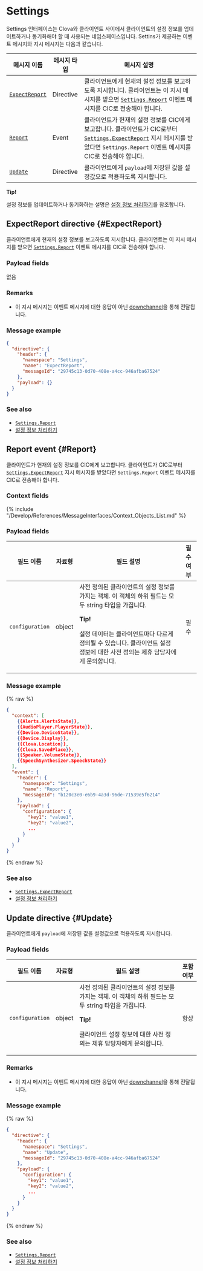 # Settings

Settings 인터페이스는 Clova와 클라이언트 사이에서 클라이언트의 설정 정보를 업데이트하거나 동기화해야 할 때 사용되는 네임스페이스입니다. Settins가 제공하는 이벤트 메시지와 지시 메시지는 다음과 같습니다.

| 메시지 이름         | 메시지 타입  | 메시지 설명                                 |
|------------------|-----------|-------------------------------------------|
| [`ExpectReport`](#ExpectReport) | Directive | 클라이언트에게 현재의 설정 정보를 보고하도록 지시합니다. 클라이언트는 이 지시 메시지를 받으면 [`Settings.Report`](#Report) 이벤트 메시지를 CIC로 전송해야 합니다. |
| [`Report`](#Report)             | Event     | 클라이언트가 현재의 설정 정보를 CIC에게 보고합니다. 클라이언트가 CIC로부터 [`Settings.ExpectReport`](#ExpectReport) 지시 메시지를 받았다면 `Settings.Report` 이벤트 메시지를 CIC로 전송해야 합니다.  |
| [`Update`](#Update)             | Directive | 클라이언트에게 `payload`에 저장된 값을 설정값으로 적용하도록 지시합니다.  |

<div class="tip">
  <p><strong>Tip!</strong></p>
  <p>설정 정보를 업데이트하거나 동기화하는 설명은 <a href="/Develop/Guides/Handle_Settings.md">설정 정보 처리하기</a>를 참조합니다.</p>
</div>

## ExpectReport directive {#ExpectReport}
클라이언트에게 현재의 설정 정보를 보고하도록 지시합니다. 클라이언트는 이 지시 메시지를 받으면 [`Settings.Report`](#Report) 이벤트 메시지를 CIC로 전송해야 합니다.

### Payload fields

없음

### Remarks

* 이 지시 메시지는 이벤트 메시지에 대한 응답이 아닌 [downchannel](/Develop/Guides/Interact_with_CIC.md#CreateConnection)을 통해 전달됩니다.

### Message example

```json
{
  "directive": {
    "header": {
      "namespace": "Settings",
      "name": "ExpectReport",
      "messageId": "29745c13-0d70-408e-a4cc-946afba67524"
    },
    "payload": {}
  }
}
```

### See also
* [`Settings.Report`](#Report)
* [설정 정보 처리하기](/Develop/Guides/Handle_Settings.md)

## Report event {#Report}
클라이언트가 현재의 설정 정보를 CIC에게 보고합니다. 클라이언트가 CIC로부터 [`Settings.ExpectReport`](#ExpectReport) 지시 메시지를 받았다면 `Settings.Report` 이벤트 메시지를 CIC로 전송해야 합니다.

### Context fields

{% include "/Develop/References/MessageInterfaces/Context_Objects_List.md" %}

### Payload fields

| 필드 이름       | 자료형    | 필드 설명                     | 필수 여부 |
|---------------|---------|-----------------------------|:---------:|
| `configuration` | object | 사전 정의된 클라이언트의 설정 정보를 가지는 객체. 이 객체의 하위 필드는 모두 string 타입을 가집니다.<div class="tip"><p><strong>Tip!</strong></p><p>설정 데이터는 클라이언트마다 다르게 정의될 수 있습니다. 클라이언트 설정 정보에 대한 사전 정의는 제휴 담당자에게 문의합니다.</p></div> | 필수   |

### Message example
{% raw %}
```json
{
  "context": [
    {{Alerts.AlertsState}},
    {{AudioPlayer.PlayerState}},
    {{Device.DeviceState}},
    {{Device.Display}},
    {{Clova.Location}},
    {{Clova.SavedPlace}},
    {{Speaker.VolumeState}},
    {{SpeechSynthesizer.SpeechState}}
  ],
  "event": {
    "header": {
      "namespace": "Settings",
      "name": "Report",
      "messageId": "b120c3e0-e6b9-4a3d-96de-71539e5f6214"
    },
    "payload": {
      "configuration": {
        "key1": "value1",
        "key2": "value2",
        ...
      }
    }
  }
}
```
{% endraw %}

### See also
* [`Settings.ExpectReport`](#ExpectReport)
* [설정 정보 처리하기](/Develop/Guides/Handle_Settings.md)

## Update directive {#Update}
클라이언트에게 `payload`에 저장된 값을 설정값으로 적용하도록 지시합니다.

### Payload fields

| 필드 이름       | 자료형    | 필드 설명                     | 포함 여부 |
|---------------|---------|-----------------------------|:---------:|
| `configuration` | object | 사전 정의된 클라이언트의 설정 정보를 가지는 객체. 이 객체의 하위 필드는 모두 string 타입을 가집니다.<div class="tip"><p><strong>Tip!</strong></p><p>클라이언트 설정 정보에 대한 사전 정의는 제휴 담당자에게 문의합니다.</p></div> | 항상   |

### Remarks

* 이 지시 메시지는 이벤트 메시지에 대한 응답이 아닌 [downchannel](/Develop/Guides/Interact_with_CIC.md#CreateConnection)을 통해 전달됩니다.

### Message example

{% raw %}

```json
{
  "directive": {
    "header": {
      "namespace": "Settings",
      "name": "Update",
      "messageId": "29745c13-0d70-408e-a4cc-946afba67524"
    },
    "payload": {
      "configuration": {
        "key1": "value1",
        "key2": "value2",
        ...
      }
    }
  }
}
```

{% endraw %}

### See also
* [`Settings.Report`](#Report)
* [설정 정보 처리하기](/Develop/Guides/Handle_Settings.md)
